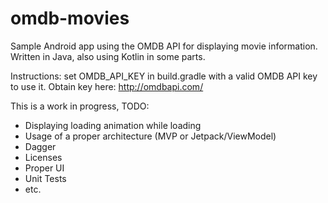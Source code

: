 # omdb-movies
Sample Android app using the OMDB API for displaying movie information.
Written in Java, also using Kotlin in some parts.

Instructions: set OMDB_API_KEY in build.gradle with a valid OMDB API key to use it. Obtain key here: http://omdbapi.com/

This is a work in progress, TODO:
- Displaying loading animation while loading
- Usage of a proper architecture (MVP or Jetpack/ViewModel)
- Dagger
- Licenses
- Proper UI
- Unit Tests
- etc.